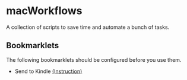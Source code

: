 # macWorkflows

A collection of scripts to save time and automate a bunch of tasks.


## Bookmarklets

The following bookmarklets should be configured before you use them.

* Send to Kindle [(Instruction)](http://tinderizer.com)